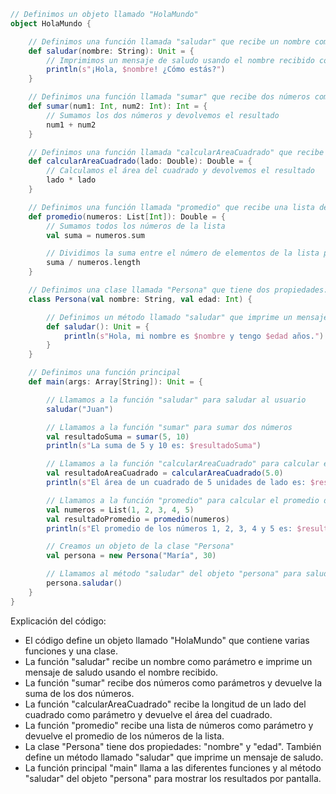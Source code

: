 ```scala
// Definimos un objeto llamado "HolaMundo"
object HolaMundo {

    // Definimos una función llamada "saludar" que recibe un nombre como parámetro
    def saludar(nombre: String): Unit = {
        // Imprimimos un mensaje de saludo usando el nombre recibido como parámetro
        println(s"¡Hola, $nombre! ¿Cómo estás?")
    }

    // Definimos una función llamada "sumar" que recibe dos números como parámetros
    def sumar(num1: Int, num2: Int): Int = {
        // Sumamos los dos números y devolvemos el resultado
        num1 + num2
    }

    // Definimos una función llamada "calcularAreaCuadrado" que recibe la longitud de un lado del cuadrado como parámetro
    def calcularAreaCuadrado(lado: Double): Double = {
        // Calculamos el área del cuadrado y devolvemos el resultado
        lado * lado
    }

    // Definimos una función llamada "promedio" que recibe una lista de números como parámetro
    def promedio(numeros: List[Int]): Double = {
        // Sumamos todos los números de la lista
        val suma = numeros.sum

        // Dividimos la suma entre el número de elementos de la lista para obtener el promedio
        suma / numeros.length
    }

    // Definimos una clase llamada "Persona" que tiene dos propiedades: nombre y edad
    class Persona(val nombre: String, val edad: Int) {

        // Definimos un método llamado "saludar" que imprime un mensaje de saludo
        def saludar(): Unit = {
            println(s"Hola, mi nombre es $nombre y tengo $edad años.")
        }
    }

    // Definimos una función principal
    def main(args: Array[String]): Unit = {

        // Llamamos a la función "saludar" para saludar al usuario
        saludar("Juan")

        // Llamamos a la función "sumar" para sumar dos números
        val resultadoSuma = sumar(5, 10)
        println(s"La suma de 5 y 10 es: $resultadoSuma")

        // Llamamos a la función "calcularAreaCuadrado" para calcular el área de un cuadrado
        val resultadoAreaCuadrado = calcularAreaCuadrado(5.0)
        println(s"El área de un cuadrado de 5 unidades de lado es: $resultadoAreaCuadrado")

        // Llamamos a la función "promedio" para calcular el promedio de una lista de números
        val numeros = List(1, 2, 3, 4, 5)
        val resultadoPromedio = promedio(numeros)
        println(s"El promedio de los números 1, 2, 3, 4 y 5 es: $resultadoPromedio")

        // Creamos un objeto de la clase "Persona"
        val persona = new Persona("María", 30)

        // Llamamos al método "saludar" del objeto "persona" para saludar al usuario
        persona.saludar()
    }
}
```

Explicación del código:

* El código define un objeto llamado "HolaMundo" que contiene varias funciones y una clase.
* La función "saludar" recibe un nombre como parámetro e imprime un mensaje de saludo usando el nombre recibido.
* La función "sumar" recibe dos números como parámetros y devuelve la suma de los dos números.
* La función "calcularAreaCuadrado" recibe la longitud de un lado del cuadrado como parámetro y devuelve el área del cuadrado.
* La función "promedio" recibe una lista de números como parámetro y devuelve el promedio de los números de la lista.
* La clase "Persona" tiene dos propiedades: "nombre" y "edad". También define un método llamado "saludar" que imprime un mensaje de saludo.
* La función principal "main" llama a las diferentes funciones y al método "saludar" del objeto "persona" para mostrar los resultados por pantalla.